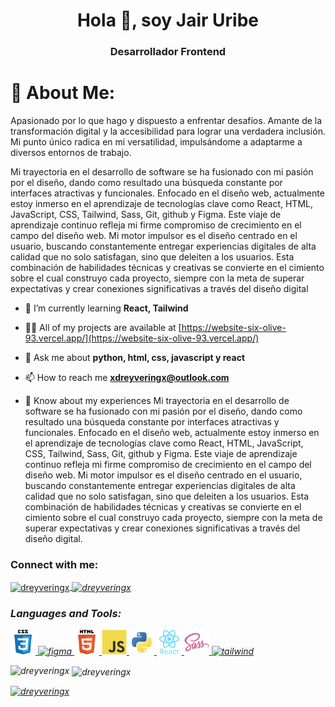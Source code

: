 <h1 align="center">Hola 👋, soy Jair Uribe</h1>

<h3 align="center">Desarrollador Frontend</h3>

# 💫 About Me:

<p>Apasionado por lo que hago y dispuesto a enfrentar desafíos. Amante de la transformación digital y la accesibilidad para lograr una verdadera inclusión. Mi punto único radica en mi versatilidad, impulsándome a adaptarme a diversos entornos de trabajo.</p>

<p>Mi trayectoria en el desarrollo de software se ha fusionado con mi pasión por el diseño, dando como resultado una búsqueda constante por interfaces atractivas y funcionales. Enfocado en el diseño web, actualmente estoy inmerso en el aprendizaje de tecnologías clave como React, HTML, JavaScript, CSS, Tailwind, Sass, Git, github y Figma. Este viaje de aprendizaje continuo refleja mi firme compromiso de crecimiento en el campo del diseño web. Mi motor impulsor es el diseño centrado en el usuario, buscando constantemente entregar experiencias digitales de alta calidad que no solo satisfagan, sino que deleiten a los usuarios. Esta combinación de habilidades técnicas y creativas se convierte en el cimiento sobre el cual construyo cada proyecto, siempre con la meta de superar expectativas y crear conexiones significativas a través del diseño digital</p>

- 🌱 I’m currently learning **React, Tailwind**

- 👨‍💻 All of my projects are available at [https://website-six-olive-93.vercel.app/](https://website-six-olive-93.vercel.app/)

- 💬 Ask me about **python, html, css, javascript y react**

- 📫 How to reach me **xdreyveringx@outlook.com**

- 📄 Know about my experiences Mi trayectoria en el desarrollo de software se ha fusionado con mi pasión por el diseño, dando como resultado una búsqueda constante por interfaces atractivas y funcionales. Enfocado en el diseño web, actualmente estoy inmerso en el aprendizaje de tecnologías clave como React, HTML, JavaScript, CSS, Tailwind, Sass, Git, github y Figma. Este viaje de aprendizaje continuo refleja mi firme compromiso de crecimiento en el campo del diseño web. Mi motor impulsor es el diseño centrado en el usuario, buscando constantemente entregar experiencias digitales de alta calidad que no solo satisfagan, sino que deleiten a los usuarios. Esta combinación de habilidades técnicas y creativas se convierte en el cimiento sobre el cual construyo cada proyecto, siempre con la meta de superar expectativas y crear conexiones significativas a través del diseño digital.

<h3 align="left">Connect with me:</h3>
<p align="left">
<a href="https://website-six-olive-93.vercel.app/" target="blank"><img align="center" <i class="fa-solid fa-globe" alt="dreyveringx" height="30" width="40"> <i/></a>
<a href="https://linkedin.com/in/dreyveringx" target="blank"><img align="center" src="https://raw.githubusercontent.com/rahuldkjain/github-profile-readme-generator/master/src/images/icons/Social/linked-in-alt.svg" alt="dreyveringx" height="30" width="40" /></a>
</p>

<h3 align="left">Languages and Tools:</h3>
<p align="left"> <a href="https://www.w3schools.com/css/" target="_blank" rel="noreferrer"> <img src="https://raw.githubusercontent.com/devicons/devicon/master/icons/css3/css3-original-wordmark.svg" alt="css3" width="40" height="40"/> </a> <a href="https://www.figma.com/" target="_blank" rel="noreferrer"> <img src="https://www.vectorlogo.zone/logos/figma/figma-icon.svg" alt="figma" width="40" height="40"/> </a> <a href="https://www.w3.org/html/" target="_blank" rel="noreferrer"> <img src="https://raw.githubusercontent.com/devicons/devicon/master/icons/html5/html5-original-wordmark.svg" alt="html5" width="40" height="40"/> </a> <a href="https://developer.mozilla.org/en-US/docs/Web/JavaScript" target="_blank" rel="noreferrer"> <img src="https://raw.githubusercontent.com/devicons/devicon/master/icons/javascript/javascript-original.svg" alt="javascript" width="40" height="40"/> </a> <a href="https://www.python.org" target="_blank" rel="noreferrer"> <img src="https://raw.githubusercontent.com/devicons/devicon/master/icons/python/python-original.svg" alt="python" width="40" height="40"/> </a> <a href="https://reactjs.org/" target="_blank" rel="noreferrer"> <img src="https://raw.githubusercontent.com/devicons/devicon/master/icons/react/react-original-wordmark.svg" alt="react" width="40" height="40"/> </a> <a href="https://sass-lang.com" target="_blank" rel="noreferrer"> <img src="https://raw.githubusercontent.com/devicons/devicon/master/icons/sass/sass-original.svg" alt="sass" width="40" height="40"/> </a> <a href="https://tailwindcss.com/" target="_blank" rel="noreferrer"> <img src="https://www.vectorlogo.zone/logos/tailwindcss/tailwindcss-icon.svg" alt="tailwind" width="40" height="40"/> </a> </p>

<p><img align="left" src="https://github-readme-stats.vercel.app/api/top-langs?username=dreyveringx&show_icons=true&locale=en&layout=compact" alt="dreyveringx" /></p>

<p>&nbsp;<img align="center" src="https://github-readme-stats.vercel.app/api?username=dreyveringx&show_icons=true&locale=en" alt="dreyveringx" /></p>

<p align="left"> <a href="https://github.com/ryo-ma/github-profile-trophy"><img src="https://github-profile-trophy.vercel.app/?username=dreyveringx" alt="dreyveringx" /></a> </p>
